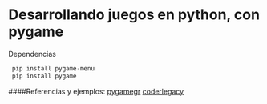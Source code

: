 # Desarrollando juegos en python, con pygame

Dependencias
```python
 pip install pygame-menu
 pip install pygame
```
####Referencias y ejemplos:
[pygamegr](https://pygamegr.wordpress.com/) 
[coderlegacy](https://coderslegacy.com/python/create-menu-screens-in-pygame-tutorial/)
